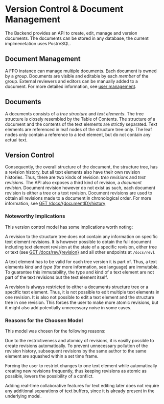 # Version Control & Document Management

The Backend provides an API to create, edit, manage and version documents.
The documents can be stored in any database, the current implmenetation uses PostreSQL.

## Document Management

A FPO instance can manage multiple documents. Each document is owned by a *group*.
Documents are visible and editable by each *member* of the group.
External reviewers and editors can be manually added to a document.
For more detailed information, see [user management](user-management).

## Documents

A documents consists of a *tree structure* and *text elements*.
The tree structure is closely resembled by the Table of Contents.
The structure of a document and the contents of the text elements are strictly separated.
Text elements are referenced in leaf nodes of the structure tree only.
The leaf nodes only contain a reference to a text element, but do not contain any actual text.

## Version Control

Consequently, the overall structure of the document, the structure tree, has a
revision history, but all text elements also have their own revision histories.
Thus, there are two kinds of revision: *tree revisions* and *text revisions*.
The API also exposes a third kind of revision, a *document revision*.
Document revision however do not exist as such, each document revision is either a
tree or a text revision.
Document revisions are used to obtain all revisions made to a document in chronological order.
For more information, see [GET /docs/\{documentID\}/history](https://fpo.bahn.sh/swagger/#/default/get_docs__documentID__history)

### Noteworthy Implications

This version control model has some implications worth noting:

A revision to the structure tree does not contain any information on specific text
element revisions. It is however possible to obtain the full document including text
element revision at the state of a specific revision, either tree or text
(see [GET /docs/rev/\{revision\}](https://fpo.bahn.sh/swagger/#/default/get_docs__documentID__rev__revision_) and all other endpoints at `/docs/rev`).

A text element has to be valid for each tree version it is part of.
Thus, a text elements *kind* and *type* (for more information, see language) are immutable.
To guarantee this immutability, the type and kind of a text element are not part of the text revisions but the text element itself.

A revision is always restricted to either a documents structure tree or a specific text element.
Thus, it is not possible to edit multiple text elements in one revision.
It is also not possible to edit a text element and the structure tree in one revision.
This forces the user to make more atomic revisions, but it might also add potentially unnecessary noise in some cases.

### Reasons for the Choosen Model

This model was chosen for the following reasons:

Due to the restrictiveness and atomicy of revisions, it is easilly possible to create revisions automatically.
To prevent unnecessary pollution of the revision history, subsequent revisions by the same author to the same element are squashed within a set time frame.

Forcing the user to restrict changes to one text element while automatically creating new revisions frequently, thus keeping revisions as atomic as possible, lowers the possibility of a conflict.

Adding real-time collaborative features for text editing later does not require any additional separations of text buffers, since it is already present in the underlying model.
